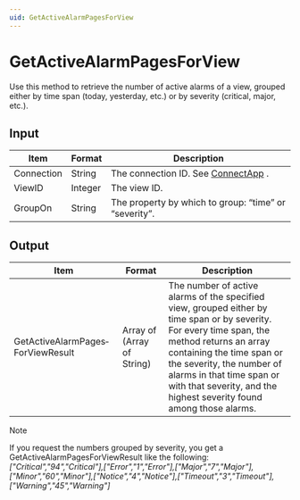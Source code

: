 ```yaml
---
uid: GetActiveAlarmPagesForView
---
```


# GetActiveAlarmPagesForView

Use this method to retrieve the number of active alarms of a view, grouped either by time span (today, yesterday, etc.) or by severity (critical, major, etc.).

## Input

| Item       | Format  | Description                                           |
|------------|---------|-------------------------------------------------------|
| Connection | String  | The connection ID. See [ConnectApp](xref:ConnectApp) .  |
| ViewID     | Integer | The view ID.                                          |
| GroupOn    | String  | The property by which to group: “time” or “severity”. |

## Output

| Item                              | Format                     | Description                                                                                                                                                                                                                                                                                                    |
|-----------------------------------|----------------------------|----------------------------------------------------------------------------------------------------------------------------------------------------------------------------------------------------------------------------------------------------------------------------------------------------------------|
| GetActiveAlarmPages­ForViewResult | Array of (Array of String) | The number of active alarms of the specified view, grouped either by time span or by severity.<br> For every time span, the method returns an array containing the time span or the severity, the number of alarms in that time span or with that severity, and the highest severity found among those alarms. |

> [!NOTE]
> If you request the numbers grouped by severity, you get a GetActiveAlarmPagesForViewResult like the following:<br> *\["Critical","94","Critical"\],\["Error","1","Error"\],\["Major","7","Major"\],<br>\["Minor","60","Minor"\],\["Notice","4","Notice"\],\["Timeout","3","Timeout"\], \["Warning","45","Warning"\]*

